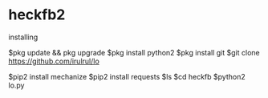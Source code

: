 # heckfb2

installing

$pkg update && pkg upgrade
$pkg install python2
$pkg install git
$git clone https://github.com/irulrul/lo

$pip2 install mechanize
$pip2 install requests
$ls
$cd heckfb 
$python2 lo.py
